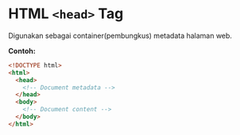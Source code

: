 # HTML `<head>` Tag

Digunakan sebagai container(pembungkus) metadata halaman web.

<div class="example">
	<p class="example__label"><strong>Contoh:</strong></p>
	<div class="example__preview">
    </div>
</div>

```html
<!DOCTYPE html>
<html>
  <head>
    <!-- Document metadata -->
  </head>
  <body>
    <!-- Document content -->
  </body>
</html>
```